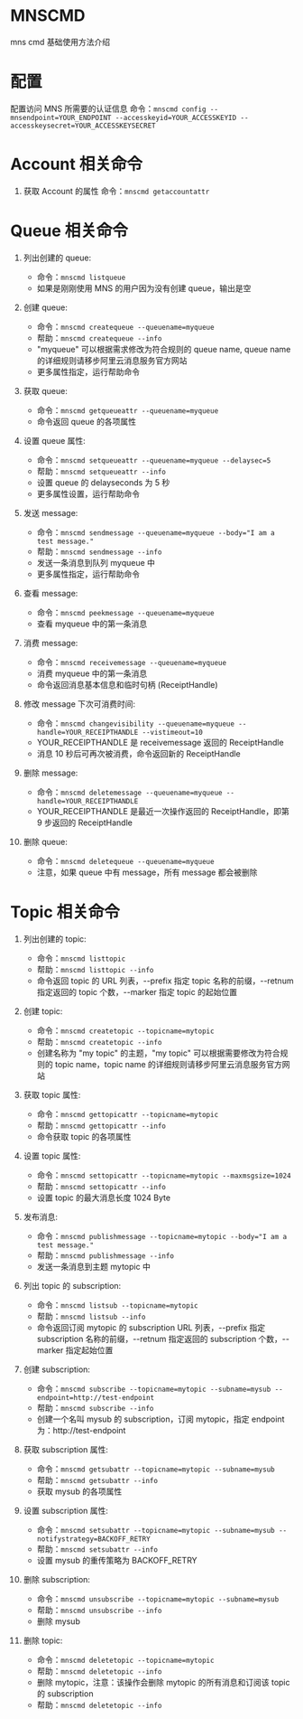 # MNSCMD
mns cmd 基础使用方法介绍

# 配置

配置访问 MNS 所需要的认证信息
命令：```mnscmd config --mnsendpoint=YOUR_ENDPOINT --accesskeyid=YOUR_ACCESSKEYID --accesskeysecret=YOUR_ACCESSKEYSECRET```

# Account 相关命令

1. 获取 Account 的属性
   命令：`mnscmd getaccountattr`

# Queue 相关命令

1. 列出创建的 queue:
    - 命令：`mnscmd listqueue`
    - 如果是刚刚使用 MNS 的用户因为没有创建 queue，输出是空

2. 创建 queue:
    - 命令：`mnscmd createqueue --queuename=myqueue`
    - 帮助：`mnscmd createqueue --info`
    - "myqueue" 可以根据需求修改为符合规则的 queue name, queue name 的详细规则请移步阿里云消息服务官方网站
    - 更多属性指定，运行帮助命令

3. 获取 queue:
    - 命令：`mnscmd getqueueattr --queuename=myqueue`
    - 命令返回 queue 的各项属性

4. 设置 queue 属性:
    - 命令：`mnscmd setqueueattr --queuename=myqueue --delaysec=5`
    - 帮助：`mnscmd setqueueattr --info`
    - 设置 queue 的 delayseconds 为 5 秒
    - 更多属性设置，运行帮助命令

5. 发送 message:
    - 命令：`mnscmd sendmessage --queuename=myqueue --body="I am a test message."`
    - 帮助：`mnscmd sendmessage --info`
    - 发送一条消息到队列 myqueue 中
    - 更多属性指定，运行帮助命令

6. 查看 message:
    - 命令：`mnscmd peekmessage --queuename=myqueue`
    - 查看 myqueue 中的第一条消息

7. 消费 message:
    - 命令：`mnscmd receivemessage --queuename=myqueue`
    - 消费 myqueue 中的第一条消息
    - 命令返回消息基本信息和临时句柄 (ReceiptHandle)

8. 修改 message 下次可消费时间:
    - 命令：`mnscmd changevisibility --queuename=myqueue --handle=YOUR_RECEIPTHANDLE --vistimeout=10`
    - YOUR_RECEIPTHANDLE 是 receivemessage 返回的 ReceiptHandle
    - 消息 10 秒后可再次被消费，命令返回新的 ReceiptHandle

9. 删除 message:
    - 命令：`mnscmd deletemessage --queuename=myqueue --handle=YOUR_RECEIPTHANDLE`
    - YOUR_RECEIPTHANDLE 是最近一次操作返回的 ReceiptHandle，即第 9 步返回的 ReceiptHandle

10. 删除 queue:
    - 命令：`mnscmd deletequeue --queuename=myqueue`
    - 注意，如果 queue 中有 message，所有 message 都会被删除

# Topic 相关命令

1. 列出创建的 topic:
    - 命令：`mnscmd listtopic`
    - 帮助：`mnscmd listtopic --info`
    - 命令返回 topic 的 URL 列表，--prefix 指定 topic 名称的前缀，--retnum 指定返回的 topic 个数，--marker 指定 topic 的起始位置

2. 创建 topic:
    - 命令：`mnscmd createtopic --topicname=mytopic`
    - 帮助：`mnscmd createtopic --info`
    - 创建名称为 "my topic" 的主题，"my topic" 可以根据需要修改为符合规则的 topic name，topic name 的详细规则请移步阿里云消息服务官方网站

3. 获取 topic 属性:
    - 命令：`mnscmd gettopicattr --topicname=mytopic`
    - 帮助：`mnscmd gettopicattr --info`
    - 命令获取 topic 的各项属性

4. 设置 topic 属性:
    - 命令：`mnscmd settopicattr --topicname=mytopic --maxmsgsize=1024`
    - 帮助：`mnscmd settopicattr --info`
    - 设置 topic 的最大消息长度 1024 Byte

5. 发布消息:
    - 命令：`mnscmd publishmessage --topicname=mytopic --body="I am a test message."`
    - 帮助：`mnscmd publishmessage --info`
    - 发送一条消息到主题 mytopic 中

6. 列出 topic 的 subscription:
    - 命令：`mnscmd listsub --topicname=mytopic`
    - 帮助：`mnscmd listsub --info`
    - 命令返回订阅 mytopic 的 subscription URL 列表，--prefix 指定 subscription 名称的前缀，--retnum 指定返回的
      subscription 个数，--marker 指定起始位置

7. 创建 subscription:
    - 命令：`mnscmd subscribe --topicname=mytopic --subname=mysub --endpoint=http://test-endpoint`
    - 帮助：`mnscmd subscribe --info`
    - 创建一个名叫 mysub 的 subscription，订阅 mytopic，指定 endpoint 为：http://test-endpoint

8. 获取 subscription 属性:
    - 命令：`mnscmd getsubattr --topicname=mytopic --subname=mysub`
    - 帮助：`mnscmd getsubattr --info`
    - 获取 mysub 的各项属性

9. 设置 subscription 属性:
    - 命令：`mnscmd setsubattr --topicname=mytopic --subname=mysub --notifystrategy=BACKOFF_RETRY`
    - 帮助：`mnscmd setsubattr --info`
    - 设置 mysub 的重传策略为 BACKOFF_RETRY

10. 删除 subscription:
    - 命令：`mnscmd unsubscribe --topicname=mytopic --subname=mysub`
    - 帮助：`mnscmd unsubscribe --info`
    - 删除 mysub

11. 删除 topic:
    - 命令：`mnscmd deletetopic --topicname=mytopic`
    - 帮助：`mnscmd deletetopic --info`
    - 删除 mytopic，注意：该操作会删除 mytopic 的所有消息和订阅该 topic 的 subscription
    - 帮助：`mnscmd deletetopic --info`
